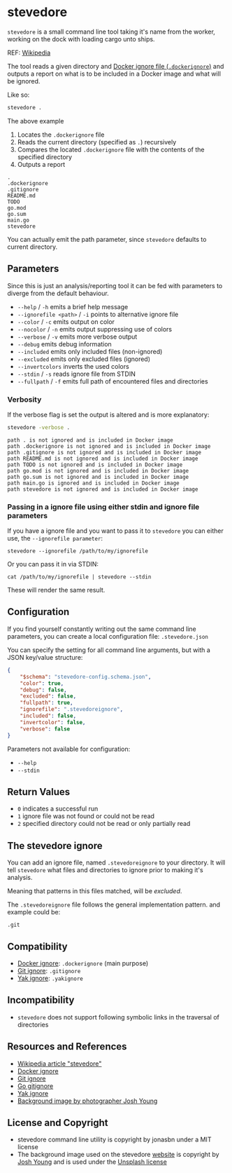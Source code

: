 # stevedore

`stevedore` is a small command line tool taking it's name from the worker, working on the dock with loading cargo unto ships.

REF: [Wikipedia][WIKIPEDIA]

The tool reads a given directory and [Docker ignore file (`.dockerignore`)][DOCKERIGNORE] and outputs a report on what is to be included in a Docker image and what will be ignored.

Like so:

```bash
stevedore .
```

The above example

1. Locates the `.dockerignore` file
2. Reads the current directory (specified as `.`) recursively
3. Compares the located `.dockerignore` file with the contents of the specified directory
4. Outputs a report

```text
.
.dockerignore
.gitignore
README.md
TODO
go.mod
go.sum
main.go
stevedore
```

You can actually emit the path parameter, since `stevedore` defaults to current directory.

## Parameters

Since this is just an analysis/reporting tool it can be fed with parameters to diverge from the default behaviour.

- `--help` / `-h` emits a brief help message
- `--ignorefile <path>` / `-i` points to alternative ignore file
- `--color` / `-c` emits output on color
- `--nocolor` / `-n` emits output suppressing use of colors
- `--verbose` / `-v` emits more verbose output
- `--debug` emits debug information
- `--included` emits only included files (non-ignored)
- `--excluded` emits only excluded files (ignored)
- `--invertcolors` inverts the used colors
- `--stdin` / `-s` reads ignore file from STDIN
- `--fullpath` / `-f` emits full path of encountered files and directories

### Verbosity

If the verbose flag is set the output is altered and is more explanatory:

```bash
stevedore -verbose .
```

```text
path . is not ignored and is included in Docker image
path .dockerignore is not ignored and is included in Docker image
path .gitignore is not ignored and is included in Docker image
path README.md is not ignored and is included in Docker image
path TODO is not ignored and is included in Docker image
path go.mod is not ignored and is included in Docker image
path go.sum is not ignored and is included in Docker image
path main.go is ignored and is included in Docker image
path stevedore is not ignored and is included in Docker image
```

### Passing in a ignore file using either stdin and ignore file parameters

If you have a ignore file and you want to pass it to `stevedore` you can either use, the `--ignorefile parameter`:

`stevedore --ignorefile /path/to/my/ignorefile`

Or you can pass it in via STDIN:

`cat /path/to/my/ignorefile | stevedore --stdin`

These will render the same result.

## Configuration

If you find yourself constantly writing out the same command line parameters, you can create a local configuration file: `.stevedore.json`

You can specify the setting for all command line arguments, but with a JSON key/value structure:

```json
{
    "$schema": "stevedore-config.schema.json",
    "color": true,
    "debug": false,
    "excluded": false,
    "fullpath": true,
    "ignorefile": ".stevedoreignore",
    "included": false,
    "invertcolor": false,
    "verbose": false
}
```

Parameters not available for configuration:

- `--help`
- `--stdin`

## Return Values

- `0` indicates a successful run
- `1` ignore file was not found or could not be read
- `2` specified directory could not be read or only partially read

## The stevedore ignore

You can add an ignore file, named `.stevedoreignore` to your directory. It will tell `stevedore` what files and directories to ignore prior to making it's analysis.

Meaning that patterns in this files matched, will be _excluded_.

The `.stevedoreignore` file follows the general implementation pattern. and example could be:

```gitignore
.git
```

## Compatibility

- [Docker ignore][DOCKERIGNORE]: `.dockerignore` (main purpose)
- [Git ignore][GITIGNORE]: `.gitignore`
- [Yak ignore][YAKIGNORE]: `.yakignore`

## Incompatibility

- `stevedore` does not support following symbolic links in the traversal of directories

## Resources and References

- [Wikipedia article "stevedore"][WIKIPEDIA]
- [Docker ignore][DOCKERIGNORE]
- [Git ignore][GITIGNORE]
- [Go gitignore][GO-GITIGNORE]
- [Yak ignore][YAKIGNORE]
- [Background image by photographer Josh Young](https://unsplash.com/photos/Huv8EWe2Vo8)

## License and Copyright

- stevedore command line utility is copyright by jonasbn under a MIT license
- The background image used on the stevedore [website](https://jonasbn.github.io/stevedore/) is copyright by [Josh Young](https://unsplash.com/@joshalexyoung) and is used under the [Unsplash license](https://unsplash.com/license)

[WIKIPEDIA]: https://en.wikipedia.org/wiki/Stevedore
[GO-GITIGNORE]: https://pkg.go.dev/github.com/sabhiram/go-gitignore
[GITIGNORE]: https://git-scm.com/docs/gitignore
[DOCKERIGNORE]: https://docs.docker.com/engine/reference/builder/#dockerignore-file
[YAKIGNORE]: https://jonasbn.github.io/yak/
